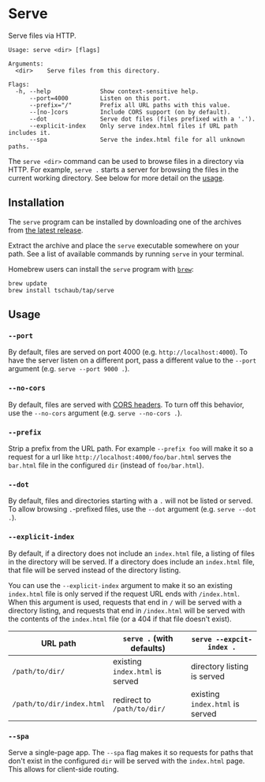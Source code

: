 # Serve

Serve files via HTTP.

```
Usage: serve <dir> [flags]

Arguments:
  <dir>    Serve files from this directory.

Flags:
  -h, --help              Show context-sensitive help.
      --port=4000         Listen on this port.
      --prefix="/"        Prefix all URL paths with this value.
      --[no-]cors         Include CORS support (on by default).
      --dot               Serve dot files (files prefixed with a '.').
      --explicit-index    Only serve index.html files if URL path includes it.
      --spa               Serve the index.html file for all unknown paths.
```

The `serve <dir>` command can be used to browse files in a directory via HTTP.  For example, `serve .` starts a server for browsing the files in the current working directory.  See below for more detail on the [usage](#usage).

## Installation

The `serve` program can be installed by downloading one of the archives from [the latest release](https://github.com/tschaub/serve/releases).

Extract the archive and place the `serve` executable somewhere on your path.  See a list of available commands by running `serve` in your terminal.

Homebrew users can install the `serve` program with [`brew`](https://brew.sh/):

```shell
brew update
brew install tschaub/tap/serve
```

## Usage

### `--port`

By default, files are served on port 4000 (e.g. `http://localhost:4000`).  To have the server listen on a different port, pass a different value to the `--port` argument (e.g. `serve --port 9000 .`).

### `--no-cors`

By default, files are served with [CORS headers](https://developer.mozilla.org/en-US/docs/Web/HTTP/CORS).  To turn off this behavior, use the `--no-cors` argument (e.g. `serve --no-cors .`).

### `--prefix`

Strip a prefix from the URL path. For example `--prefix foo` will make it so a request for a url like `http://localhost:4000/foo/bar.html` serves the `bar.html` file in the configured `dir` (instead of `foo/bar.html`).

### `--dot`

By default, files and directories starting with a `.` will not be listed or served.  To allow browsing `.`-prefixed files, use the `--dot` argument (e.g. `serve --dot .`).

### `--explicit-index`

By default, if a directory does not include an `index.html` file, a listing of files in the directory will be served.  If a directory does include an `index.html` file, that file will be served instead of the directory listing.

You can use the `--explicit-index` argument to make it so an existing `index.html` file is only served if the request URL ends with `/index.html`.  When this argument is used, requests that end in `/` will be served with a directory listing, and requests that end in `/index.html` will be served with the contents of the `index.html` file (or a 404 if that file doesn't exist).

| URL path                  | `serve .` (with defaults)         | `serve --expcit-index .`          |
| ------------------------- | --------------------------------- | --------------------------------- |
| `/path/to/dir/`           | existing `index.html` is served   | directory listing is served       |
| `/path/to/dir/index.html` | redirect to `/path/to/dir/`       | existing `index.html` is served   |

### `--spa`

Serve a single-page app. The `--spa` flag makes it so requests for paths that don't exist in the configured `dir` will be served with the `index.html` page. This allows for client-side routing.
